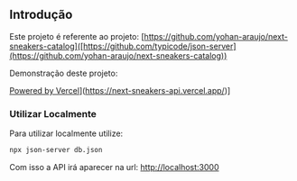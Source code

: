 ## Introdução

Este projeto é referente ao projeto:  [https://github.com/yohan-araujo/next-sneakers-catalog]([https://github.com/typicode/json-server](https://github.com/yohan-araujo/next-sneakers-catalog))

Demonstração deste projeto: 

[Powered by Vercel](https://next-sneakers-api.vercel.app/)](https://next-sneakers-api.vercel.app/)]

### Utilizar Localmente

Para utilizar localmente utilize: 

```bash
npx json-server db.json

```

Com isso a API irá aparecer na url: [http://localhost:3000](http://localhost:3000)


